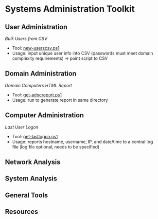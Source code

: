 # Systems Administration Toolkit

## User Administration ##

<em>Bulk Users from CSV</em>
* Tool: [new-userscsv.ps1](https://github.com/EvolvingSysadmin/Systems-Administration/tree/main/Tools/users/new-userscsv)
* Usage: input unique user info into CSV (passwords must meet domain complexity requirements) -> point script to CSV

## Domain Administration

<em>Domain Computers HTML Report</em>
 * Tool: [get-adpcreport.ps1]()
 * Usage: run to generate report in same directory

## Computer Administration

<em>Last User Logon </em>
 * Tool: [get-lastlogon.ps1]()
 * Usage: reports hostname, username, IP, and date/time to a central log file (log file optional, needs to be specified)

## Network Analysis



## System Analysis

## General Tools

## Resources

